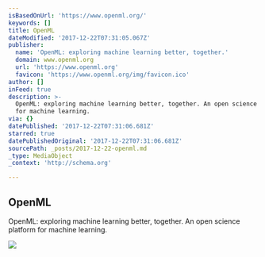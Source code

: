 ```yaml
---
isBasedOnUrl: 'https://www.openml.org/'
keywords: []
title: OpenML
dateModified: '2017-12-22T07:31:05.067Z'
publisher:
  name: 'OpenML: exploring machine learning better, together.'
  domain: www.openml.org
  url: 'https://www.openml.org'
  favicon: 'https://www.openml.org/img/favicon.ico'
author: []
inFeed: true
description: >-
  OpenML: exploring machine learning better, together. An open science platform
  for machine learning.
via: {}
datePublished: '2017-12-22T07:31:06.681Z'
starred: true
datePublishedOriginal: '2017-12-22T07:31:06.681Z'
sourcePath: _posts/2017-12-22-openml.md
_type: MediaObject
_context: 'http://schema.org'

---
```

<article style=""><h1>OpenML</h1><p>OpenML: exploring machine learning better, together. An open science platform for machine learning.</p><img src="https://www.openml.org/img/expdblogo2.png" /></article>